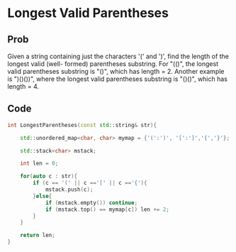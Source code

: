 # Longest Valid Parentheses

## Prob

Given a string containing just the characters '(' and ')', find the length of the longest valid (well- formed) parentheses substring.
For "(()", the longest valid parentheses substring is "()", which has length = 2.
Another example is ")()())", where the longest valid parentheses substring is "()()", which has length = 4.

## Code

```cpp
int LongestParentheses(const std::string& str){

	std::unordered_map<char, char> mymap = {'(':')', '[':']','{','}'};

	std::stack<char> mstack;

	int len = 0;

	for(auto c : str){
		if (c == '(' || c =='[' || c =='{'){
			mstack.push(c);
		}else{
			if (mstack.empty()) continue;
			if (mstack.top() == mymap[c]) len += 2;
		}
	}

	return len;
}
```